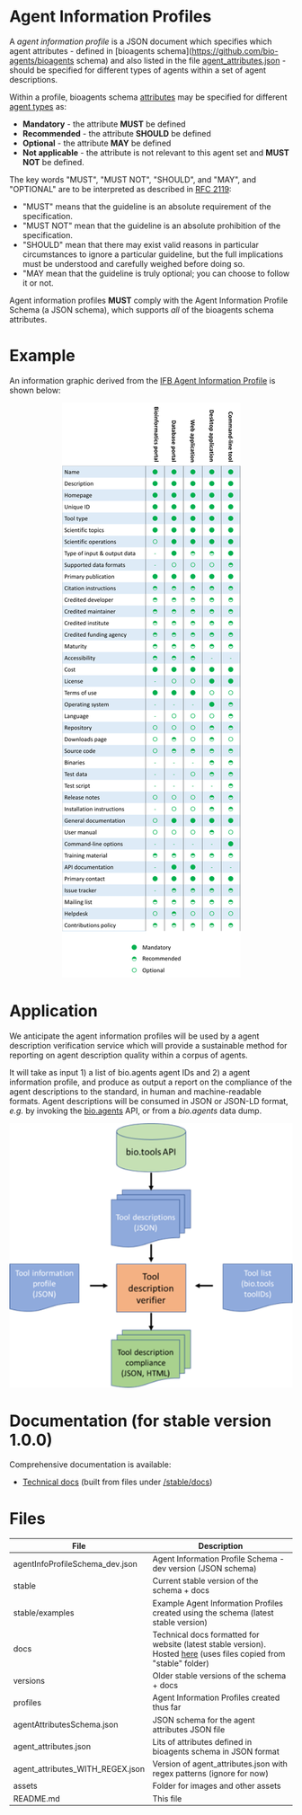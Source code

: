 # Agent Information Profiles

A *agent information profile* is a JSON document which specifies which agent attributes - defined in [bioagents schema](https://github.com/bio-agents/bioagents schema) and also listed in the file [agent_attributes.json](https://github.com/bio-agents/Agent-Information-Profiles/blob/master/agent_attributes.json) - should be specified for different types of agents within a set of agent descriptions.

Within a profile, bioagents schema [attributes](https://bioagents-schema.readthedocs.io/en/latest/bioagents-schema_elements.html#) may be specified for different [agent types](https://bioagents-schema.readthedocs.io/en/latest/controlled_vocabularies.html#agent-type) as:  
* **Mandatory** - the attribute **MUST** be defined
* **Recommended** - the attribute **SHOULD** be defined
* **Optional** - the attribute **MAY** be defined
* **Not applicable** - the attribute is not relevant to this agent set and **MUST NOT** be defined.

The key words "MUST", "MUST NOT", "SHOULD", and "MAY", and "OPTIONAL" are to be interpreted as described in [RFC 2119](http://www.ietf.org/rfc/rfc2119.txt):

* "MUST" means that the guideline is an absolute requirement of the specification.
* "MUST NOT" mean that the guideline is an absolute prohibition of the specification.
* "SHOULD" mean that there may exist valid reasons in particular circumstances to ignore a particular guideline, but the full implications must be understood and carefully weighed before doing so.
* "MAY mean that the guideline is truly optional; you can choose to follow it or not.

Agent information profiles **MUST** comply with the Agent Information Profile Schema (a JSON schema), which supports *all* of the bioagents schema attributes.

# Example
An information graphic derived from the [IFB Agent Information Profile](https://github.com/bio-agents/Agent-Information-Profiles/blob/master/profiles/ifbAgentInfoProfile.json) is shown below:
<p align="center">
<img src="assets/ifb_info_standard.png" />
</p>



# Application
We anticipate the agent information profiles will be used by a agent description verification service which will provide a sustainable method for reporting on agent description quality within a corpus of agents.

It will take as input 1) a list of bio.agents agent IDs and 2) a agent information profile, and produce as output a report on the compliance of the agent descriptions to the standard, in human and machine-readable formats. Agent descriptions will be consumed in JSON or JSON-LD format, *e.g.* by invoking the [bio.agents](https://bio.agents) API, or from a *bio.agents* data dump.

<p align="center">
<img src="assets/agentDescriptionVerifier.png" />
</p>


# Documentation (for stable version 1.0.0)
Comprehensive documentation is available: 
* [Technical docs](http://bio-agents.github.io/Agent-Information-Profiles/) (built from files under [/stable/docs](https://github.com/bio-agents/Agent-Information-Profiles/tree/master/stable/docs))

# Files

File                            | Description
----                            | -----------
agentInfoProfileSchema_dev.json  | Agent Information Profile Schema - dev version (JSON schema)
stable                          | Current stable version of the schema + docs 
stable/examples                 | Example Agent Information Profiles created using the schema (latest stable version)
docs                            | Technical docs formatted for website (latest stable version).  Hosted [here](http://bio-agents.github.io/Agent-Information-Profiles/) (uses files copied from "stable" folder)
versions                        | Older stable versions of the schema + docs
profiles                        | Agent Information Profiles created thus far
agentAttributesSchema.json       | JSON schema for the agent attributes JSON file
agent_attributes.json	        | Lits of attributes defined in bioagents schema in JSON format
agent_attributes_WITH_REGEX.json | Version of agent_attributes.json with regex patterns (ignore for now)
assets                          | Folder for images and other assets
README.md		        | This file






